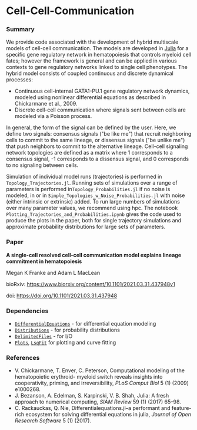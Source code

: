 # Cell-Cell-Communication

### Summary

We provide code associated with the development of hybrid multiscale models of cell-cell communication. The models are developed in [Julia](https://julialang.org/) for a specific gene regulatory network in hematopoiesis that controls myeloid cell fates; however the framework is general and can be applied in various contexts to gene regulatory networks linked to single cell phenotypes. The hybrid model consists of coupled continuous and discrete dynamical processes:

- Continuous cell-internal GATA1-PU.1 gene regulatory network dynamics, modeled using nonlinear differential equations as described in Chickarmane et al., 2009. 
- Discrete cell-cell communication where signals sent between cells are modeled via a Poisson process.

In general, the form of the signal can be defined by the user. Here, we define two signals: consensus signals ("be like me") that recruit neighboring cells to commit to the same lineage, or dissensus signals ("be unlike me") that push neighbors to commit to the alternative lineage. Cell-cell signaling network topologies are defined as a matrix where 1 corresponds to a consensus signal, -1 corresponds to a dissensus signal, and 0 corresponds to no signaling between cells. 

Simulation of individual model runs (trajectories) is performed in `Topology_Trajectories.jl`. Running sets of simulations over a range of parameters is performed in`Topology_Probabilities.jl` if no noise is modeled, in  or in `Simple_Topologies_w_Noise_Probabilities.jl` with noise (either intrinsic or extrinsic) added. To run large numbers of simulations over many parameter values, we recommend using hpc. The notebook `Plotting_Trajectories_and_Probabilities.ipynb` gives the code used to produce the plots in the paper, both for single trajectory simulations and approximate probability distributions for large sets of parameters.


### Paper

**A single-cell resolved cell-cell communication model explains lineage commitment in hematopoiesis**

Megan K Franke and Adam L MacLean

bioRxiv: https://www.biorxiv.org/content/10.1101/2021.03.31.437948v1

doi: https://doi.org/10.1101/2021.03.31.437948


### Dependencies

- [`DifferentialEquations`](https://github.com/SciML/DifferentialEquations.jl) - for differential equation modeling 
- [`Distributions`](https://github.com/JuliaStats/Distributions.jl) - for probability distributions
- [`DelimitedFiles`]() - for I/O 
- [`Plots`](https://github.com/JuliaPlots/Plots.jl), [`LsqFit`](https://github.com/JuliaNLSolvers/LsqFit.jl) for plotting and curve fitting


### References

- V. Chickarmane, T. Enver, C. Peterson, Computational modeling of the hematopoietic erythroid- myeloid switch reveals insights into cooperativity, priming, and irreversibility, *PLoS Comput Biol* 5 (1) (2009) e1000268.
- J. Bezanson, A. Edelman, S. Karpinski, V. B. Shah, Julia: A fresh approach to numerical computing, *SIAM Review* 59 (1) (2017) 65–98.
- C. Rackauckas, Q. Nie, Differentialequations.jl–a performant and feature-rich ecosystem for solving differential equations in julia, *Journal of Open Research Software* 5 (1) (2017).

